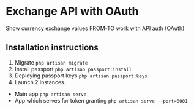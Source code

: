 # Exchange API with OAuth 
Show currency exchange values FROM-TO work with API auth (OAuth)
## Installation instructions
1. Migrate ```php artisan migrate```
2. Install passport ```php artisan passport:install```
3. Deploying passport keys ```php artisan passport:keys```
4. Launch 2 instances. 
* Main app ```php artisan serve```
* App which serves for token granting ```php artisan serve --port=8001```
